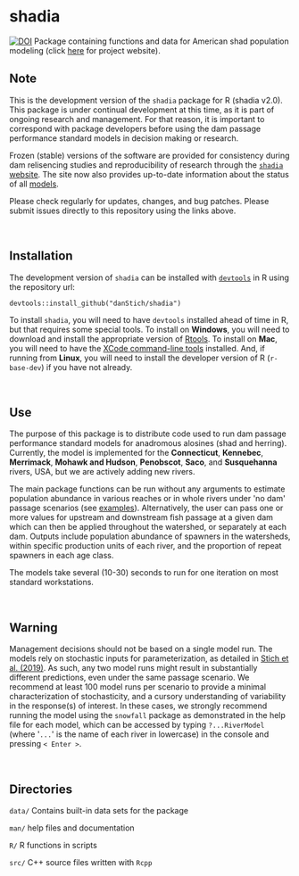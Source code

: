# shadia 
[![DOI](https://zenodo.org/badge/124828586.svg)](https://zenodo.org/doi/10.5281/zenodo.13375033)
Package containing functions and data for American shad population modeling (click [here](https://shadia-ui.github.io/index.html) for project website).

## Note
This is the development version of the `shadia` package for R (shadia v2.0). This package is under continual development at this time, as it is part of ongoing research and management. For that reason, it is important to correspond with package developers before using the dam passage performance standard models in decision making or research. 

Frozen (stable) versions of the software are provided for consistency during dam relisencing studies and reproducibility of research through the [`shadia` website](https://shadia-ui.github.io/index.html). The site now also provides up-to-date information about the status of all [models](https://shadia-ui.github.io/models.html).

Please check regularly for updates, changes, and bug patches. Please submit issues directly to this repository using the links above.

</br>
 
## Installation
The development version of `shadia` can be installed with  [`devtools`](https://www.rstudio.com/products/rpackages/devtools/) in R using the repository url:

`devtools::install_github("danStich/shadia")`

To install `shadia`, you will need to have `devtools` installed ahead of time in R, but that requires some special tools. To install on **Windows**, you will need to download and install the appropriate version of [Rtools](https://cran.r-project.org/bin/windows/Rtools/). To install on **Mac**, you will need to have the [XCode command-line tools](http://osxdaily.com/2014/02/12/install-command-line-tools-mac-os-x/) installed. And, if running from **Linux**, you will need to install the developer version of R (`r-base-dev`) if you have not already.

</br>
 
## Use

The purpose of this package is to distribute code used to run dam passage performance standard models for anadromous alosines (shad and herring). Currently, the model is implemented for the **Connecticut**, **Kennebec**, **Merrimack**, **Mohawk and Hudson**, **Penobscot**, **Saco**, and **Susquehanna** rivers, USA, but we are actively adding new rivers. 

The main package functions can be run without any arguments to estimate population abundance in various reaches or in whole rivers under 'no dam' passage scenarios (see [examples](https://shadia-ui.github.io/examples.html)). Alternatively, the user can pass one or more values for upstream and downstream fish passage at a given dam which can then be applied throughout the watershed, or separately at each dam. Outputs include population abundance of spawners in the watersheds, within specific production units of each river, and the proportion of repeat spawners in each age class.

The models take several (10-30) seconds to run for one iteration on most standard workstations.

</br>
 
## Warning 

Management decisions should not be based on a single model run. The models rely on stochastic inputs for parameterization, as detailed in [Stich et al. (2019)](http://www.nrcresearchpress.com/doi/10.1139/cjfas-2018-0008#.W2SVohRKgeI). As such, any two model runs might result in substantially different predictions, even under the same passage scenario. We recommend at least 100 model runs per scenario to provide a minimal characterization of stochasticity, and a cursory understanding of variability in the response(s) of interest. In these cases, we strongly recommend running the model using the `snowfall` package as demonstrated in the help file for each model, which can be accessed by typing `?...RiverModel` (where '`...`' is the name of each river in lowercase) in the console and pressing `< Enter >`.

</br>

## Directories

`data/` Contains built-in data sets for the package

`man/`  help files and documentation

`R/`    R functions in scripts

`src/`  C++ source files written with `Rcpp`
